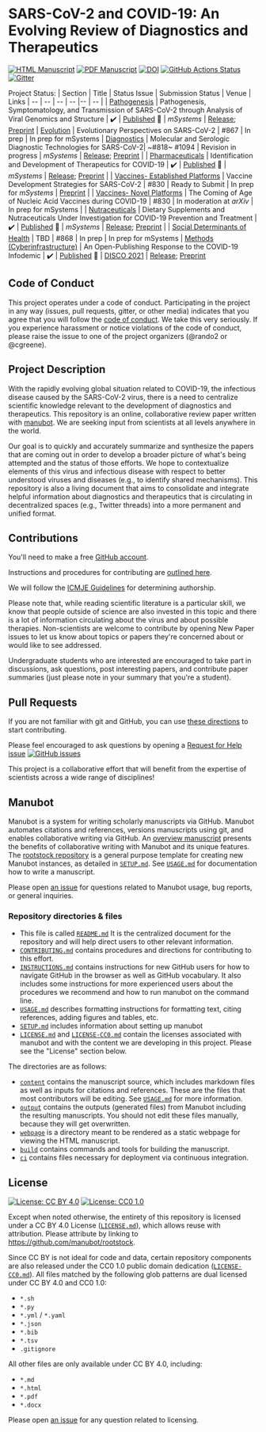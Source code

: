 # SARS-CoV-2 and COVID-19: An Evolving Review of Diagnostics and Therapeutics

<!-- usage note: edit the H1 title above to personalize the manuscript -->

[![HTML Manuscript](https://img.shields.io/badge/manuscript-HTML-blue.svg)](https://greenelab.github.io/covid19-review/)
[![PDF Manuscript](https://img.shields.io/badge/manuscript-PDF-blue.svg)](https://greenelab.github.io/covid19-review/manuscript.pdf)
[![DOI](https://zenodo.org/badge/DOI/10.5281/zenodo.5532921.svg)](https://doi.org/10.5281/zenodo.5532921)
[![GitHub Actions Status](https://github.com/greenelab/covid19-review/workflows/Manubot/badge.svg)](https://github.com/greenelab/covid19-review/actions)
[![Gitter](https://badges.gitter.im/covid19-review/community.svg)](https://gitter.im/covid19-review/community?utm_source=badge&utm_medium=badge&utm_campaign=pr-badge)
<!-- usage note: delete CI badges above for services not used by your manuscript -->

Project Status:
| Section | Title | Status Issue | Submission Status | Venue | Links
| -- | -- | -- | -- |-- | -- |
| [Pathogenesis](https://greenelab.github.io/covid19-review/#pathogenesis-symptomatology-and-transmission-of-sars-cov-2-through-analysis-of-viral-genomics-and-structure) | Pathogenesis, Symptomatology, and Transmission of SARS-CoV-2 through Analysis of Viral Genomics and Structure | ✔️ | [Published](https://doi.org/10.1128/mSystems.00095-21) 🎉 | _mSystems_ | [Release](https://github.com/greenelab/covid19-review/releases/tag/pathogenesis-v3); [Preprint](http://arxiv.org/abs/2102.01521)
| [Evolution](https://greenelab.github.io/covid19-review/#evolutionary-and-genomic-analysis-of-sars-cov-2) | Evolutionary Perspectives on SARS-CoV-2 | #867 | In prep | In prep for mSystems
| [Diagnostics](https://greenelab.github.io/covid19-review/#diagnostics) | Molecular and Serologic Diagnostic Technologies for SARS-CoV-2| ~#818~ #1094 | Revision in progress | _mSystems_ | [Release](https://github.com/greenelab/covid19-review/releases/tag/diagnostics-v1); [Preprint](https://arxiv.org/abs/2204.12598) |
| [Pharmaceuticals](https://greenelab.github.io/covid19-review/#identification-and-development-of-therapeutics-for-covid-19) | Identification and Development of Therapeutics for COVID-19 | ✔️ | [Published](https://doi.org/10.1128/mSystems.00233-21) 🎉 | _mSystems_ | [Release](https://github.com/greenelab/covid19-review/releases/tag/pharmaceuticals-v3); [Preprint](http://arxiv.org/abs/2103.02723) |
| [Vaccines- Established Platforms](https://greenelab.github.io/covid19-review/#application-of-traditional-vaccine-development-strategies-to-sars-cov-2) | Vaccine Development Strategies for SARS-CoV-2 | #830 | Ready to Submit | In prep for _mSystems_ | [Preprint](https://arxiv.org/abs/2208.08907) |
| [Vaccines- Novel Platforms](https://greenelab.github.io/covid19-review/#the-coming-of-age-of-nucleic-acid-vaccines-during-covid-19) | The Coming of Age of Nucleic Acid Vaccines during COVID-19 | #830 | In moderation at _arXiv_ | In prep for mSystems |
| [Nutraceuticals](https://greenelab.github.io/covid19-review/#dietary-supplements-and-nutraceuticals-under-investigation-for-covid-19-prevention-and-treatment) | Dietary Supplements and Nutraceuticals Under Investigation for COVID-19 Prevention and Treatment  | ✔️ | [Published](https://doi.org/10.1128/mSystems.00122-21) 🎉 | _mSystems_ | [Release](https://github.com/greenelab/covid19-review/releases/tag/nutraceuticals-v2); [Preprint](http://arxiv.org/abs/2102.02250) |
| [Social Determinants of Health](https://greenelab.github.io/covid19-review/#social-factors-influencing-covid-19-exposure-and-outcomes) | TBD | #868 | In prep | In prep for mSystems
| [Methods (Cyberinfrastructure)](https://greenelab.github.io/covid19-review/#an-open-publishing-response-to-the-covid-19-infodemic) | An Open-Publishing Response to the COVID-19 Infodemic | ✔️ | [Published](http://ceur-ws.org/Vol-2976/paper-2.pdf) 🎉 | [DISCO 2021](https://infoqualitylab.org/events/disco2021/) | [Release](https://github.com/greenelab/covid19-review/releases/tag/methods-v4); [Preprint](https://arxiv.org/abs/2109.08633)

## Code of Conduct

This project operates under a code of conduct.
Participating in the project in any way (issues, pull requests, gitter, or other media) indicates that you agree that you will follow the [code of conduct](CODE_OF_CONDUCT.md).
We take this very seriously.
If you experience harassment or notice violations of the code of conduct, please raise the issue to one of the project organizers (@rando2 or @cgreene).

## Project Description
<!-- usage note: edit this section. -->

With the rapidly evolving global situation related to COVID-19, the infectious disease caused by the SARS-CoV-2 virus, there is a need to centralize scientific knowledge relevant to the development of diagnostics and therapeutics.
This repository is an online, collaborative review paper written with [manubot](https://manubot.org/).
We are seeking input from scientists at all levels anywhere in the world.

Our goal is to quickly and accurately summarize and synthesize the papers that are coming out in order to develop a broader picture of what's being attempted and the status of those efforts.
We hope to contextualize elements of this virus and infectious disease with respect to better understood viruses and diseases (e.g., to identify shared mechanisms).
This repository is also a living document that aims to consolidate and integrate helpful information about diagnostics and therapeutics that is circulating in decentralized spaces (e.g., Twitter threads) into a more permanent and unified format.

## Contributions

You'll need to make a free [GitHub account](https://github.com/join?source=header-home).

Instructions and procedures for contributing are [outlined here](CONTRIBUTING.md).

We will follow the [ICMJE Guidelines](http://www.icmje.org/recommendations/browse/roles-and-responsibilities/defining-the-role-of-authors-and-contributors.html) for determining authorship.

Please note that, while reading scientific literature is a particular skill, we know that people outside of science are also invested in this topic and there is a lot of information circulating about the virus and about possible therapies.
Non-scientists are welcome to contribute by opening New Paper issues to let us know about topics or papers they're concerned about or would like to see addressed.

Undergraduate students who are interested are encouraged to take part in discussions, ask questions, post interesting papers, and contribute paper summaries (just please note in your summary that you're a student).

## Pull Requests

If you are not familiar with git and GitHub, you can use [these directions](INSTRUCTIONS.md) to start contributing.

Please feel encouraged to ask questions by opening a [Request for Help issue](https://github.com/greenelab/covid19-review/issues/new?assignees=rando2&labels=&template=request-for-help.md&title=Help%3A+%5BAdd+topic+here%5D)
[![GitHub issues](https://img.shields.io/github/issues-raw/greenelab/covid19-review?label=Open%20Issue&style=social)](https://github.com/greenelab/covid19-review/issues/new/choose)

This project is a collaborative effort that will benefit from the expertise of scientists across a wide range of disciplines!

## Manubot
<!-- usage note: do not edit this section -->

Manubot is a system for writing scholarly manuscripts via GitHub.
Manubot automates citations and references, versions manuscripts using git, and enables collaborative writing via GitHub.
An [overview manuscript](https://greenelab.github.io/meta-review/ "Open collaborative writing with Manubot") presents the benefits of collaborative writing with Manubot and its unique features.
The [rootstock repository](https://git.io/fhQH1) is a general purpose template for creating new Manubot instances, as detailed in [`SETUP.md`](SETUP.md).
See [`USAGE.md`](USAGE.md) for documentation how to write a manuscript.

Please open [an issue](https://git.io/fhQHM) for questions related to Manubot usage, bug reports, or general inquiries.

### Repository directories & files

+ This file is called [`README.md`](README.md)
It is the centralized document for the repository and will help direct users to other relevant information.
+ [`CONTRIBUTING.md`](CONTRIBUTING.md) contains procedures and directions for contributing to this effort.
+ [`INSTRUCTIONS.md`](INSTRUCTIONS.md) contains instructions for new GitHub users for how to navigate GitHub in the browser as well as GitHub vocabulary.
It also includes some instructions for more experienced users about the procedures we recommend and how to run manubot on the command line.
+ [`USAGE.md`](USAGE.md) describes formatting instructions for formatting text, citing references, adding figures and tables, etc.
+ [`SETUP.md`](SETUP.md) includes information about setting up manubot
+ [`LICENSE.md`](LICENSE.md) and [`LICENSE-CC0.md`](LICENSE-CC0.md) contain the licenses associated with manubot and with the content we are developing in this project. Please see the "License" section below.

The directories are as follows:

+ [`content`](content) contains the manuscript source, which includes markdown files as well as inputs for citations and references.
These are the files that most contributors will be editing.
  See [`USAGE.md`](USAGE.md) for more information.
+ [`output`](output) contains the outputs (generated files) from Manubot including the resulting manuscripts.
  You should not edit these files manually, because they will get overwritten.
+ [`webpage`](webpage) is a directory meant to be rendered as a static webpage for viewing the HTML manuscript.
+ [`build`](build) contains commands and tools for building the manuscript.
+ [`ci`](ci) contains files necessary for deployment via continuous integration.

## License

<!--
usage note: edit this section to change the license of your manuscript or source code changes to this repository.
We encourage users to openly license their manuscripts, which is the default as specified below.
-->

[![License: CC BY 4.0](https://img.shields.io/badge/License%20All-CC%20BY%204.0-lightgrey.svg)](http://creativecommons.org/licenses/by/4.0/)
[![License: CC0 1.0](https://img.shields.io/badge/License%20Parts-CC0%201.0-lightgrey.svg)](https://creativecommons.org/publicdomain/zero/1.0/)

Except when noted otherwise, the entirety of this repository is licensed under a CC BY 4.0 License ([`LICENSE.md`](LICENSE.md)), which allows reuse with attribution.
Please attribute by linking to https://github.com/manubot/rootstock.

Since CC BY is not ideal for code and data, certain repository components are also released under the CC0 1.0 public domain dedication ([`LICENSE-CC0.md`](LICENSE-CC0.md)).
All files matched by the following glob patterns are dual licensed under CC BY 4.0 and CC0 1.0:

+ `*.sh`
+ `*.py`
+ `*.yml` / `*.yaml`
+ `*.json`
+ `*.bib`
+ `*.tsv`
+ `.gitignore`

All other files are only available under CC BY 4.0, including:

+ `*.md`
+ `*.html`
+ `*.pdf`
+ `*.docx`

Please open [an issue](https://github.com/manubot/rootstock/issues) for any question related to licensing.
